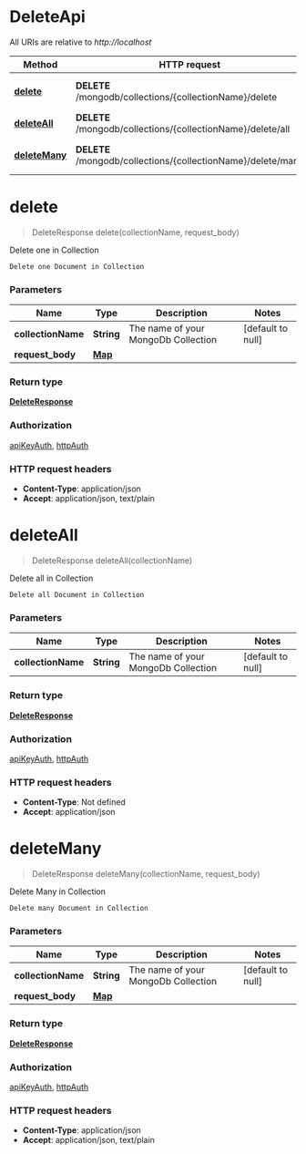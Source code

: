 # DeleteApi

All URIs are relative to *http://localhost*

Method | HTTP request | Description
------------- | ------------- | -------------
[**delete**](DeleteApi.md#delete) | **DELETE** /mongodb/collections/{collectionName}/delete | Delete one in Collection
[**deleteAll**](DeleteApi.md#deleteAll) | **DELETE** /mongodb/collections/{collectionName}/delete/all | Delete all in Collection
[**deleteMany**](DeleteApi.md#deleteMany) | **DELETE** /mongodb/collections/{collectionName}/delete/many | Delete Many in Collection


<a name="delete"></a>
# **delete**
> DeleteResponse delete(collectionName, request\_body)

Delete one in Collection

    Delete one Document in Collection

### Parameters

Name | Type | Description  | Notes
------------- | ------------- | ------------- | -------------
 **collectionName** | **String**| The name of your MongoDb Collection | [default to null]
 **request\_body** | [**Map**](../Models/string.md)|  |

### Return type

[**DeleteResponse**](../Models/DeleteResponse.md)

### Authorization

[apiKeyAuth](../README.md#apiKeyAuth), [httpAuth](../README.md#httpAuth)

### HTTP request headers

- **Content-Type**: application/json
- **Accept**: application/json, text/plain

<a name="deleteAll"></a>
# **deleteAll**
> DeleteResponse deleteAll(collectionName)

Delete all in Collection

    Delete all Document in Collection

### Parameters

Name | Type | Description  | Notes
------------- | ------------- | ------------- | -------------
 **collectionName** | **String**| The name of your MongoDb Collection | [default to null]

### Return type

[**DeleteResponse**](../Models/DeleteResponse.md)

### Authorization

[apiKeyAuth](../README.md#apiKeyAuth), [httpAuth](../README.md#httpAuth)

### HTTP request headers

- **Content-Type**: Not defined
- **Accept**: application/json

<a name="deleteMany"></a>
# **deleteMany**
> DeleteResponse deleteMany(collectionName, request\_body)

Delete Many in Collection

    Delete many Document in Collection

### Parameters

Name | Type | Description  | Notes
------------- | ------------- | ------------- | -------------
 **collectionName** | **String**| The name of your MongoDb Collection | [default to null]
 **request\_body** | [**Map**](../Models/string.md)|  |

### Return type

[**DeleteResponse**](../Models/DeleteResponse.md)

### Authorization

[apiKeyAuth](../README.md#apiKeyAuth), [httpAuth](../README.md#httpAuth)

### HTTP request headers

- **Content-Type**: application/json
- **Accept**: application/json, text/plain

